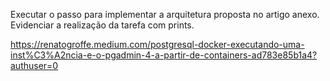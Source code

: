 Executar o passo para implementar a arquitetura proposta no artigo anexo. Evidenciar a realização da tarefa com prints.

https://renatogroffe.medium.com/postgresql-docker-executando-uma-inst%C3%A2ncia-e-o-pgadmin-4-a-partir-de-containers-ad783e85b1a4?authuser=0
